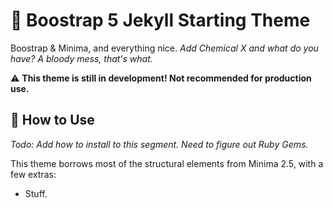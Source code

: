 # 🚀 Boostrap 5 Jekyll Starting Theme

Boostrap & Minima, and everything nice. _Add Chemical X and what do you have? A bloody mess, that's what._

⚠️ **This theme is still in development! Not recommended for production use.**

## 🦉 How to Use

_Todo: Add how to install to this segment. Need to figure out Ruby Gems._

This theme borrows most of the structural elements from Minima 2.5, with a few extras:

* Stuff.
